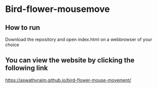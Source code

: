 # Bird-flower-mousemove

## How to run

Download the repository and open index.html on a webbrowser of your choice

## You can view the website by clicking the following link

https://aswathyrajm.github.io/bird-flower-mouse-movement/
